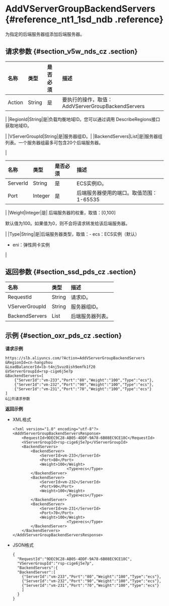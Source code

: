 # AddVServerGroupBackendServers {#reference_nt1_1sd_ndb .reference}

为指定的后端服务器组添加后端服务器。

## 请求参数 {#section_v5w_nds_cz .section}

|名称|类型|是否必须|描述|
|:-|:-|:---|:-|
|Action|String|是|要执行的操作，取值：AddVServerGroupBackendServers

|
|RegionId|String|是|负载均衡地域ID。您可以通过调用 DescribeRegions接口获取地域ID。

|
|VServerGroupId|String|是|服务器组ID。|
|BackendServers|List|是|服务器组列表。一个服务器组最多可包含20个后端服务器。

|

|名称|类型|是否必须|描述|
|:-|:-|:---|:-|
|ServerId|String|是|ECS实例ID。|
|Port|Integer|是|后端服务器使用的端口。取值范围：1-65535

|
|Weight|Integer|是| 后端服务器的权重，取值：\[0,100\]

 默认值为100。如果值为0，则不会将请求转发给该后端服务器。

 |
|Type|String|是|后端服务器类型，取值：-   ecs：ECS实例（默认）
-   eni：弹性网卡实例

|

## 返回参数 {#section_ssd_pds_cz .section}

|名称|类型|描述|
|:-|:-|:-|
|RequestId|String|请求ID。|
|VServerGroupId|String|服务器组ID。|
|BackendServers|List|后端服务器列表。|

## 示例 {#section_oxr_pds_cz .section}

**请求示例**

``` {#public}
https://slb.aliyuncs.com/?Action=AddVServerGroupBackendServers
&RegionId=cn-hangzhou
&LoadBalancerId=lb-t4nj5vuz8ish9emfk1f20
&VServerGroupId=rsp-cige6j5e7p
&BackendServers=[
    {"ServerId":"vm-233","Port":"80","Weight":"100","Type":"ecs"},
    {"ServerId":"vm-232","Port":"90","Weight":"100","Type":"ecs"},
    {"ServerId":"vm-231","Port":"70","Weight":"100","Type":"ecs"}
]
&公共请求参数
```

**返回示例**

-   XML格式

    ```
    <?xml version="1.0" encoding="utf-8"?>
    <AddVServerGroupBackendServersResponse>
    	<RequestId>9DEC9C28-AB05-4DDF-9A78-6B08EC9CE18C</RequestId>
    	<VServerGroupId>rsp-cige6j5e7p</VServerGroupId>
    	<BackendServers>
    		<BackendServer>
    			<ServerId>vm-233</ServerId>
    			<Port>80</Port>
    			<Weight>100</Weight>
                            <Type>ecs</Type>
    		</BackendServer>
    		<BackendServer>
    			<ServerId>vm-232</ServerId>
    			<Port>90</Port>
    			<Weight>100</Weight>
                            <Type>ecs</Type>
    		</BackendServer>
    		<BackendServer>
    			<ServerId>vm-231</ServerId>
    			<Port>70</Port>
    			<Weight>100</Weight>
                            <Type>ecs</Type>
    		</BackendServer>
    	</BackendServers>
    </AddVServerGroupBackendServersResponse>
    ```

-   JSON格式

    ```
    {
      "RequestId":"9DEC9C28-AB05-4DDF-9A78-6B08EC9CE18C",
      "VServerGroupId":"rsp-cige6j5e7p",
      "BackendServers":{
      "BackendServer":[
        {"ServerId":"vm-233","Port":"80","Weight":"100","Type":"ecs"},
        {"ServerId":"vm-232","Port":"90","Weight":"100","Type":"ecs"},
        {"ServerId":"vm-231","Port":"70","Weight":"100","Type":"ecs"}
        ]
      }
    }
    ```


